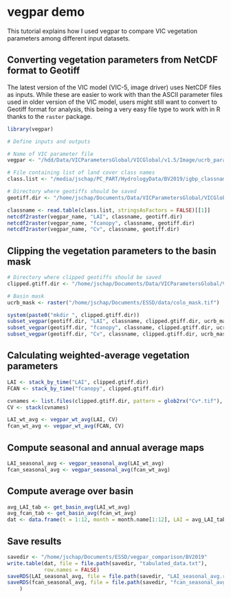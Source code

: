 # vegpar demo

This tutorial explains how I used vegpar to compare VIC vegetation parameters among different input datasets.

<!-- Revise this/look at the actual results from the analysis. -->

<!-- This tutorial describes how I created vegetation parameter files for the VIC model.  -->

## Converting vegetation parameters from NetCDF format to Geotiff

The latest version of the VIC model (VIC-5, image driver) uses NetCDF files as inputs. While these are easier to work with than the ASCII parameter files used in older version of the VIC model, users might still want to convert to Geotiff format for analysis, this being a very easy file type to work with in R thanks to the `raster` package.

```r 
library(vegpar)

# Define inputs and outputs

# Name of VIC parameter file
vegpar <- "/hdd/Data/VICParametersGlobal/VICGlobal/v1.5/Image/ucrb_params_vicglobal.nc"

# File containing list of land cover class names
class.list <- "/media/jschap/PC_PART/HydrologyData/BV2019/igbp_classnames.txt"

# Directory where geotiffs should be saved
geotiff.dir <- "/home/jschap/Documents/Data/VICParametersGlobal/VICGlobal/Image/Vegetation"

classname <- read.table(class.list, stringsAsFactors = FALSE)[[1]]
netcdf2raster(vegpar_name, "LAI", classname, geotiff.dir)
netcdf2raster(vegpar_name, "fcanopy", classname, geotiff.dir)
netcdf2raster(vegpar_name, "Cv", classname, geotiff.dir)
```

## Clipping the vegetation parameters to the basin mask

```r 
# Directory where clipped geotiffs should be saved
clipped.gtiff.dir <- "/home/jschap/Documents/Data/VICParametersGlobal/VICGlobal/Image/Vegetation/clipped/"

# Basin mask
ucrb_mask <- raster("/home/jschap/Documents/ESSD/data/colo_mask.tif")

system(paste0("mkdir ", clipped.gtiff.dir))
subset_vegpar(geotiff.dir, "LAI", classname, clipped.gtiff.dir, ucrb_mask)
subset_vegpar(geotiff.dir, "fcanopy", classname, clipped.gtiff.dir, ucrb_mask)
subset_vegpar(geotiff.dir, "Cv", classname, clipped.gtiff.dir, ucrb_mask, nt = 1)
```

## Calculating weighted-average vegetation parameters

```r
LAI <- stack_by_time("LAI", clipped.gtiff.dir)
FCAN <- stack_by_time("fcanopy", clipped.gtiff.dir)

cvnames <- list.files(clipped.gtiff.dir, pattern = glob2rx("Cv*.tif"), full.names = TRUE)
CV <- stack(cvnames)

LAI_wt_avg <- vegpar_wt_avg(LAI, CV)
fcan_wt_avg <- vegpar_wt_avg(FCAN, CV)
```

## Compute seasonal and annual average maps

```r
LAI_seasonal_avg <- vegpar_seasonal_avg(LAI_wt_avg)
fcan_seasonal_avg <- vegpar_seasonal_avg(fcan_wt_avg)
```

## Compute average over basin

```r
avg_LAI_tab <- get_basin_avg(LAI_wt_avg)
avg_fcan_tab <- get_basin_avg(fcan_wt_avg)
dat <- data.frame(t = 1:12, month = month.name[1:12], LAI = avg_LAI_tab, fcan = avg_fcan_tab)
```

## Save results

```r
savedir <- "/home/jschap/Documents/ESSD/vegpar_comparison/BV2019"
write.table(dat, file = file.path(savedir, "tabulated_data.txt"),
            row.names = FALSE)
saveRDS(LAI_seasonal_avg, file = file.path(savedir, "LAI_seasonal_avg.rds"))
saveRDS(fcan_seasonal_avg, file = file.path(savedir, "fcan_seasonal_avg.rds")
	)
```


[vegpar-github]:https://github.com/jschap1/vegpar